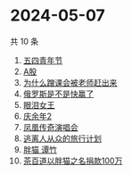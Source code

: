 # 2024-05-07

共 10 条

<!-- BEGIN ZHIHUSEARCH -->
<!-- 最后更新时间 Tue May 07 2024 03:03:51 GMT+0800 (China Standard Time) -->
1. [五四青年节](https://www.zhihu.com/search?q=五四青年节)
1. [A股](https://www.zhihu.com/search?q=A股)
1. [为什么蹭课会被老师赶出来](https://www.zhihu.com/search?q=为什么蹭课会被老师赶出来)
1. [俄罗斯是不是快赢了](https://www.zhihu.com/search?q=俄罗斯是不是快赢了)
1. [眼泪女王](https://www.zhihu.com/search?q=眼泪女王)
1. [庆余年2](https://www.zhihu.com/search?q=庆余年2)
1. [凤凰传奇演唱会](https://www.zhihu.com/search?q=凤凰传奇演唱会)
1. [逃离人从众的旅行计划](https://www.zhihu.com/search?q=逃离人从众的旅行计划)
1. [胖猫 谭竹](https://www.zhihu.com/search?q=胖猫%20谭竹)
1. [茶百道以胖猫之名捐款100万](https://www.zhihu.com/search?q=茶百道以胖猫之名捐款100万)
<!-- END ZHIHUSEARCH -->
